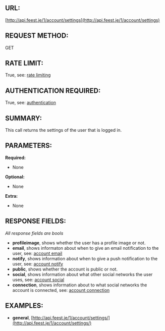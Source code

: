 URL:
----
[http://api.feest.je/1/account/settings](http://api.feest.je/1/account/settings)

REQUEST METHOD:
---------------
GET

RATE LIMIT:
-----------
True, see: [rate limiting](parts/rate-limiting.md)

AUTHENTICATION REQUIRED:
------------------------
True, see: [authentication](<link naar authenticationpagina>)

SUMMARY:
--------
This call returns the settings of the user that is logged in.

PARAMETERS:
-----------

**Required:**

 - None

**Optional:**

 - None

**Extra:**

 - None

RESPONSE FIELDS:
----------------

*All response fields are bools*

 - **profileimage**, shows whether the user has a profile image or not.
 - **email**, shows informaton about when to give an email notification to the user, see: [account email](parts/account-email.md)
 - **notify**, shows information about when to give a push notification to the user, see: [account notify](parts/account-notify.md)
 - **public**, shows whether the account is public or not.
 - **social**, shows information about what other social networks the user uses, see: [account social](parts/account-social.md)
 - **connection**, shows information about to what social networks the account is connected, see: [account connection](parts/account-connection.md)


EXAMPLES:
---------
 - **general**, [http://api.feest.je/1/account/settings/](http://api.feest.je/1/account/settings/)